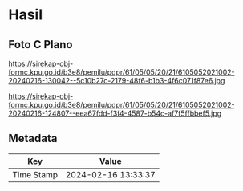 # Hasil

## Foto C Plano

https://sirekap-obj-formc.kpu.go.id/b3e8/pemilu/pdpr/61/05/05/20/21/6105052021002-20240216-130042--5c10b27c-2179-48f6-b1b3-4f6c071f87e6.jpg

https://sirekap-obj-formc.kpu.go.id/b3e8/pemilu/pdpr/61/05/05/20/21/6105052021002-20240216-124807--eea67fdd-f3f4-4587-b54c-af7f5ffbbef5.jpg


## Metadata

| Key        | Value               |
| ---------- | ------------------- |
| Time Stamp | 2024-02-16 13:33:37 |




